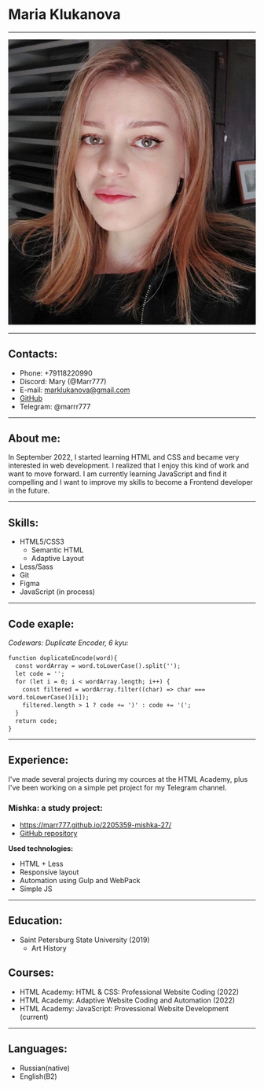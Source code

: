 # Maria Klukanova

***********

![My photo](images/017c91cb-3d68-4109-b2fe-cdff6fdda522.jpeg "My photo")

***********

## Contacts:
* Phone: +79118220990
* Discord: Mary (@Marr777)
* E-mail: marklukanova@gmail.com
* [GitHub](https://github.com/Marr777)
* Telegram: @marrr777

*********

## About me:

In September 2022, I started learning HTML and CSS and became very interested in web development. I realized that I enjoy this kind of work and want to move forward. I am currently learning JavaScript and find it compelling and I want to improve my skills to become a Frontend developer in the future.

*********

## Skills:

* HTML5/CSS3
    * Semantic HTML
    * Adaptive Layout
* Less/Sass
* Git
* Figma
* JavaScript (in process)

*************

## Code exaple:
_Codewars: Duplicate Encoder, 6 kyu:_

```
function duplicateEncode(word){
  const wordArray = word.toLowerCase().split('');
  let code = '';
  for (let i = 0; i < wordArray.length; i++) {
    const filtered = wordArray.filter((char) => char === word.toLowerCase()[i]);
    filtered.length > 1 ? code += ')' : code += '(';
  }
  return code;
}
```

*****

## Experience:

I've made several projects during my cources at the HTML Academy, plus I've been working on a simple pet project for my Telegram channel.

### Mishka: a study project:
* https://marr777.github.io/2205359-mishka-27/
* [GitHub repository](https://github.com/Marr777/2205359-mishka-27)

**Used technologies:**
* HTML + Less
* Responsive layout
* Automation using Gulp and WebPack
* Simple JS

******

## Education:
* Saint Petersburg State University (2019)
    * Art History

## Courses:
* HTML Academy: HTML & CSS: Professional Website Coding (2022)
* HTML Academy: Adaptive Website Coding and Automation (2022)
* HTML Academy: JavaScript: Provessional Website Development (current)

******

## Languages:
* Russian(native)
* English(B2)

